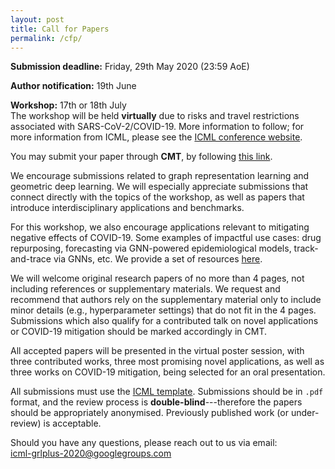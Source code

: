 ```yaml
---
layout: post
title: Call for Papers
permalink: /cfp/
---
```


**Submission deadline:** Friday, 29th May 2020 (23:59 AoE)

**Author notification:** 19th June

**Workshop:** 17th or 18th July<br>
The workshop will be held **virtually** due to risks and travel restrictions associated with SARS-CoV-2/COVID-19. More information to follow; for more information from ICML, please see the [ICML conference website](https://icml.cc/Conferences/2020).

You may submit your paper through **CMT**, by following [this link](https://cmt3.research.microsoft.com/GRLB2020/).

We encourage submissions related to graph representation learning and geometric deep learning. We will especially appreciate submissions that connect directly with the topics of the workshop, as well as papers that introduce interdisciplinary applications and benchmarks.

For this workshop, we also encourage applications relevant to mitigating negative effects of COVID-19. Some examples of impactful use cases: drug repurposing, forecasting via GNN-powered epidemiological models, track-and-trace via GNNs, etc. We provide a set of resources [here](/covid19/). 

We will welcome original research papers of no more than 4 pages, not including references or supplementary materials. We request and recommend that authors rely on the supplementary material only to include minor details (e.g., hyperparameter settings) that do not fit in the 4 pages. Submissions which also qualify for a contributed talk on novel applications or COVID-19 mitigation should be marked accordingly in CMT.

All accepted papers will be presented in the virtual poster session, with three contributed works, three most promising novel applications, as well as three works on COVID-19 mitigation, being selected for an oral presentation. 

All submissions must use the [ICML template](https://icml.cc/Conferences/2020/StyleAuthorInstructions). Submissions should be in `.pdf` format, and the review process is **double-blind**---therefore the papers should be appropriately anonymised. Previously published work (or under-review) is acceptable.

Should you have any questions, please reach out to us via email:<br>
[icml-grlplus-2020@googlegroups.com](mailto:icml-grlplus-2020@googlegroups.com)
